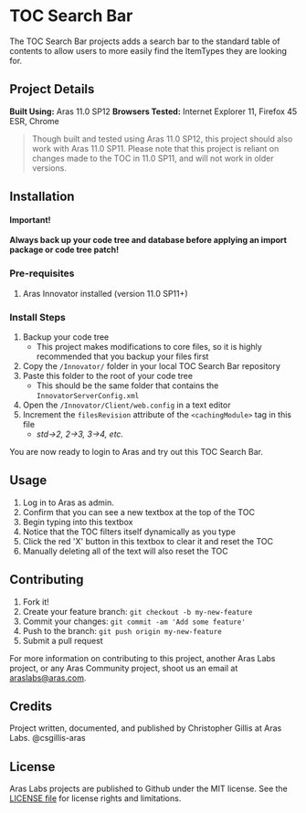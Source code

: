 # TOC Search Bar

The TOC Search Bar projects adds a search bar to the standard table of contents to allow users to more easily find the ItemTypes they are looking for.

## Project Details

**Built Using:** Aras 11.0 SP12
**Browsers Tested:** Internet Explorer 11, Firefox 45 ESR, Chrome

> Though built and tested using Aras 11.0 SP12, this project should also work with Aras 11.0 SP11. Please note that this project is reliant on changes made to the TOC in 11.0 SP11, and will not work in older versions.

## Installation

#### Important!
**Always back up your code tree and database before applying an import package or code tree patch!**

### Pre-requisites

1. Aras Innovator installed (version 11.0 SP11+)

### Install Steps

1. Backup your code tree
	* This project makes modifications to core files, so it is highly recommended that you backup your files first
2. Copy the `/Innovator/` folder in your local TOC Search Bar repository
3. Paste this folder to the root of your code tree
	* This should be the same folder that contains the `InnovatorServerConfig.xml`
4. Open the `/Innovator/Client/web.config` in a text editor
5. Increment the `filesRevision` attribute of the `<cachingModule>` tag in this file
	* _std->2, 2->3, 3->4, etc._

You are now ready to login to Aras and try out this TOC Search Bar.

## Usage

1. Log in to Aras as admin.
2. Confirm that you can see a new textbox at the top of the TOC
3. Begin typing into this textbox
4. Notice that the TOC filters itself dynamically as you type
5. Click the red 'X' button in this textbox to clear it and reset the TOC
6. Manually deleting all of the text will also reset the TOC

## Contributing

1. Fork it!
2. Create your feature branch: `git checkout -b my-new-feature`
3. Commit your changes: `git commit -am 'Add some feature'`
4. Push to the branch: `git push origin my-new-feature`
5. Submit a pull request

For more information on contributing to this project, another Aras Labs project, or any Aras Community project, shoot us an email at araslabs@aras.com.

## Credits

Project written, documented, and published by Christopher Gillis at Aras Labs. @csgillis-aras

## License

Aras Labs projects are published to Github under the MIT license. See the [LICENSE file](./LICENSE.md) for license rights and limitations.
